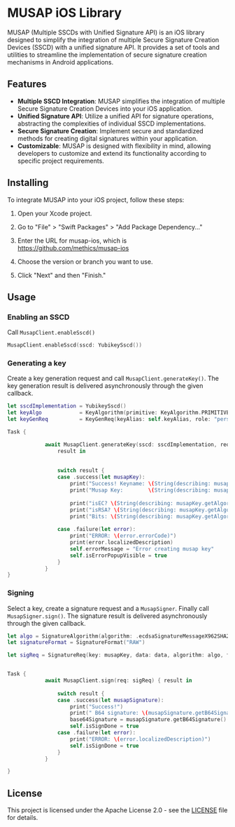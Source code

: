 # MUSAP iOS Library

MUSAP (Multiple SSCDs with Unified Signature API) is an iOS library designed to simplify the integration of multiple Secure Signature Creation Devices (SSCD) with a unified signature API.
It provides a set of tools and utilities to streamline the implementation of secure signature creation mechanisms in Android applications.

## Features
* **Multiple SSCD Integration**: MUSAP simplifies the integration of multiple Secure Signature Creation Devices into your iOS application.
* **Unified Signature API**: Utilize a unified API for signature operations, abstracting the complexities of individual SSCD implementations.
* **Secure Signature Creation**: Implement secure and standardized methods for creating digital signatures within your application.
* **Customizable**: MUSAP is designed with flexibility in mind, allowing developers to customize and extend its functionality according to specific project requirements.

## Installing

To integrate MUSAP into your iOS project, follow these steps:

1. Open your Xcode project.

2. Go to "File" > "Swift Packages" > "Add Package Dependency..."

3. Enter the URL for musap-ios, which is https://github.com/methics/musap-ios

4. Choose the version or branch you want to use.

5. Click "Next" and then "Finish."          


## Usage

### Enabling an SSCD

Call `MusapClient.enableSscd()`

```swift
MusapClient.enableSscd(sscd: YubikeySscd())

```

### Generating a key

Create a key generation request and call `MusapClient.generateKey()`. The key generation result is delivered asynchronously through the given callback.

```swift
let sscdImplementation = YubikeySscd()
let keyAlgo            = KeyAlgorithm(primitive: KeyAlgorithm.PRIMITIVE_EC, bits: 384)
let keyGenReq          = KeyGenReq(keyAlias: self.keyAlias, role: "personal", keyAlgorithm: keyAlgo)

Task {

            await MusapClient.generateKey(sscd: sscdImplementation, req: keyGenReq) {
                result in
                
                
                switch result {
                case .success(let musapKey):
                    print("Success! Keyname: \(String(describing: musapKey.getKeyAlias()))")
                    print("Musap Key:        \(String(describing: musapKey.getPublicKey()?.getPEM()))")
                    
                    print("isEC? \(String(describing: musapKey.getAlgorithm()?.isEc()))")
                    print("isRSA? \(String(describing: musapKey.getAlgorithm()?.isRsa()))")
                    print("Bits: \(String(describing: musapKey.getAlgorithm()?.bits))")
                    
                case .failure(let error):
                    print("ERROR: \(error.errorCode)")
                    print(error.localizedDescription)
                    self.errorMessage = "Error creating musap key"
                    self.isErrorPopupVisible = true
                }
            }
}

```

### Signing

Select a key, create a signature request and a `MusapSigner`. Finally call `MusapSigner.sign()`. The signature result is delivered asynchronously through the given callback.

```swift
let algo = SignatureAlgorithm(algorithm: .ecdsaSignatureMessageX962SHA256)
let signatureFormat = SignatureFormat("RAW")

let sigReq = SignatureReq(key: musapKey, data: data, algorithm: algo, format: signatureFormat, displayText: "Display text", attributes: [SignatureAttribute(name: "someKey", value: "SomeValue")])


Task {
            await MusapClient.sign(req: sigReq) { result in
                
                switch result {
                case .success(let musapSignature):
                    print("Success!")
                    print(" B64 signature: \(musapSignature.getB64Signature()) ")
                    base64Signature = musapSignature.getB64Signature()
                    self.isSignDone = true
                case .failure(let error):
                    print("ERROR: \(error.localizedDescription)")
                    self.isSignDone = true
                }
            }

}


```

## License

This project is licensed under the Apache License 2.0 - see the [LICENSE](LICENSE) file for details.


